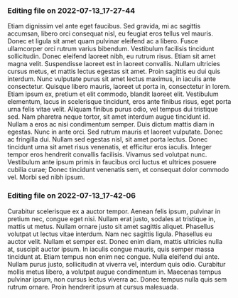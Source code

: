 

### Editing file on 2022-07-13_17-27-44

Etiam dignissim vel ante eget faucibus. Sed gravida, mi ac sagittis accumsan, libero orci consequat nisl, eu feugiat eros tellus vel mauris. Donec et ligula sit amet quam pulvinar eleifend ac a libero. Fusce ullamcorper orci rutrum varius bibendum. Vestibulum facilisis tincidunt sollicitudin. Donec eleifend laoreet nibh, eu rutrum risus. Etiam sit amet magna velit. Suspendisse laoreet est in laoreet convallis. Nullam ultricies cursus metus, et mattis lectus egestas sit amet. Proin sagittis eu dui quis interdum. Nunc vulputate purus sit amet lectus maximus, in iaculis ante consectetur. Quisque libero mauris, laoreet ut porta in, consectetur in lorem. Etiam ipsum ex, pretium et elit commodo, blandit laoreet elit. Vestibulum elementum, lacus in scelerisque tincidunt, eros ante finibus risus, eget porta urna felis vitae velit. Aliquam finibus purus odio, vel tempus dui tristique sed. Nam pharetra neque tortor, sit amet interdum augue tincidunt id.
Nullam a eros ac nisi condimentum semper. Duis dictum mattis diam in egestas. Nunc in ante orci. Sed rutrum mauris et laoreet vulputate. Donec ac fringilla dui. Nullam sed egestas nisl, sit amet porta lectus. Donec tincidunt urna sit amet risus venenatis, et efficitur eros iaculis. Integer tempor eros hendrerit convallis facilisis. Vivamus sed volutpat nunc. Vestibulum ante ipsum primis in faucibus orci luctus et ultrices posuere cubilia curae; Donec tincidunt venenatis sem, et consequat dolor commodo vel. Morbi sed nibh ipsum.




### Editing file on 2022-07-13_17-42-06

Curabitur scelerisque ex a auctor tempor. Aenean felis ipsum, pulvinar in pretium nec, congue eget nisi. Nullam erat justo, sodales at tristique in, mattis ut metus. Nullam ornare justo sit amet sagittis aliquet. Phasellus volutpat ut lectus vitae interdum. Nam nec sagittis ligula. Phasellus eu auctor velit.
Nullam et semper est. Donec enim diam, mattis ultricies nulla at, suscipit auctor ipsum. In iaculis congue mauris, quis semper massa tincidunt at. Etiam tempus non enim nec congue. Nulla eleifend dui ante. Nullam purus justo, sollicitudin at viverra vel, interdum quis odio. Curabitur mollis metus libero, a volutpat augue condimentum in. Maecenas tempus pulvinar ipsum, non cursus lectus viverra ac. Donec tempus nulla quis sem rutrum ornare. Proin hendrerit ipsum at cursus malesuada.



